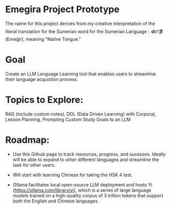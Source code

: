 # Emegira Project Prototype
The name for this project derives from my creative interpretation of the literal translation for the Sumerian word for the Sumerian Language : 𒅴𒂠 (Emeg̃ir), meaning "Native Tongue."

# Goal
Create an LLM Language Learning tool that enables users to streamline their language acquistion process.

# Topics to Explore: 
RAG (include custom notes), DDL (Data Driven Learning) with Corpora), Lesson Planning, Prompting Custom Study Goals to an LLM 

# Roadmap:
- Use this Github page to track resources, progress, and sucesses. Ideally will be able to expand to other different languages and streamline the task for other users.

- Will start with learning Chinese for taking the HSK 4 test.
  
- Ollama facilitates local open-source LLM deployment and hosts Yi (https://ollama.com/library/yi), which is a series of large language models trained on a high-quality corpus of 3 trillion tokens that support both the English and Chinese languages.




